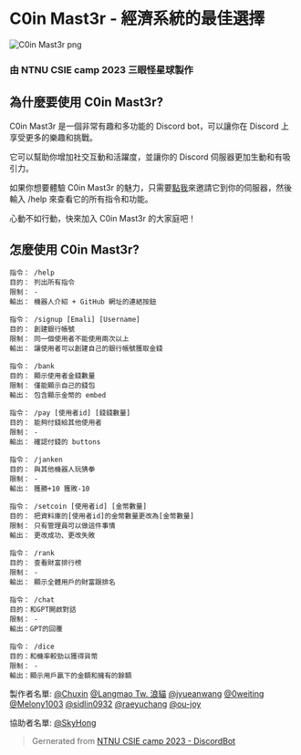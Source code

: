 # C0in Mast3r - 經濟系統的最佳選擇

![C0in Mast3r png](https://cdn.discordapp.com/avatars/1125659578114256916/50312c2da07db3ef5d9b756b524d37fc.png?size=2048&quality=lossless)

### 由 NTNU CSIE camp 2023 三眼怪星球製作

## 為什麼要使用 C0in Mast3r?

C0in Mast3r 是一個非常有趣和多功能的 Discord bot，可以讓你在 Discord 上享受更多的樂趣和挑戰。

它可以幫助你增加社交互動和活躍度，並讓你的 Discord 伺服器更加生動和有吸引力。

如果你想要體驗 C0in Mast3r 的魅力，只需要[點我](https://discord.com/api/oauth2/authorize?client_id=1125659578114256916&permissions=8&scope=bot)來邀請它到你的伺服器，然後輸入 /help 來查看它的所有指令和功能。

心動不如行動，快來加入 C0in Mast3r 的大家庭吧！

## 怎麼使用 C0in Mast3r?
```
指令： /help
目的： 列出所有指令
限制： -
輸出： 機器人介紹 + GitHub 網址的連結按鈕
```

```
指令： /signup [Emali] [Username]
目的： 創建銀行帳號
限制： 同一個使用者不能使用兩次以上
輸出： 讓使用者可以創建自己的銀行帳號獲取金錢
```

```
指令： /bank
目的： 顯示使用者金錢數量
限制： 僅能顯示自己的錢包
輸出： 包含顯示金幣的 embed
```

```
指令： /pay [使用者id] [錢錢數量]
目的： 能夠付錢給其他使用者
限制： -
輸出： 確認付錢的 buttons
```

```
指令： /janken
目的： 與其他機器人玩猜拳
限制： -
輸出： 獲勝+10 獲敗-10
```

```
指令： /setcoin [使用者id] [金幣數量]
目的： 把資料庫的[使用者id]的金幣數量更改為[金幣數量]
限制： 只有管理員可以做這件事情
輸出： 更改成功、更改失敗
```

```
指令： /rank
目的： 查看財富排行榜
限制： -
輸出： 顯示全體用戶的財富跟排名
```

```
指令： /chat
目的：和GPT開啟對話
限制： -
輸出：GPT的回覆
```

```
指令： /dice
目的：和機率較勁以獲得貨幣
限制： -
輸出：顯示用戶贏下的金額和擁有的餘額
```

製作者名單:
[@Chuxin](https://github.com/chuxin3310)
[@Langmao Tw. 浪貓](https://github.com/langmaola)
[@jyueanwang](https://github.com/jyueanwang)
[@0weiting](https://github.com/0weiting)
[@Melony1003](https://github.com/Melony1003)
[@sidlin0932](https://github.com/sidlin0932)
[@raeyuchang](https://github.com/raeyuchang)
[@ou-joy](https://github.com/ou-joy)

協助者名單:
[@SkyHong](https://github.com/skyhong2002)

> Gernerated from [NTNU CSIE camp 2023 - DiscordBot](https://github.com/CSIE-Camp/discord-bot-template)
